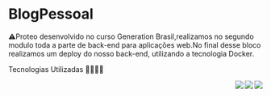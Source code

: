 # BlogPessoal

⚠Proteo desenvolvido no curso Generation Brasil,realizamos no segundo modulo toda a parte de back-end para aplicações web.No final desse bloco  realizamos um deploy do nosso back-end, utilizando a tecnologia Docker.



 Tecnologias Utilizadas 👨‍💻👨‍💻

 
 <img align='right' src="https://img.shields.io/badge/Java-ED8B00?style=for-the-badge&logo=java&logoColor=white">
 <img align='right' src="https://img.shields.io/badge/JavaScript-323330?style=for-the-badge&logo=javascript&logoColor=F7DF1E" >
  <img align='right' src="https://img.shields.io/badge/MySQL-00000F?style=for-the-badge&logo=mysql&logoColor=white" >
 
